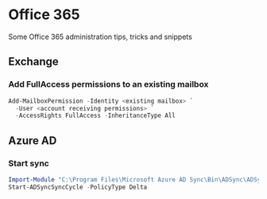 # Office 365
Some Office 365 administration tips, tricks and snippets

## Exchange

### Add FullAccess permissions to an existing mailbox
```powershell
Add-MailboxPermission -Identity <existing mailbox> `
  -User <account receiving permissions> `
  -AccessRights FullAccess -InheritanceType All
```
## Azure AD

### Start sync
```powershell
Import-Module "C:\Program Files\Microsoft Azure AD Sync\Bin\ADSync\ADSync.psd1"
Start-ADSyncSyncCycle -PolicyType Delta
```
